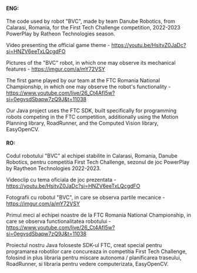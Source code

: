 <h4>ENG:</h4>
The code used by robot "BVC", made by team Danube Robotics, from Calarasi, Romania, for the First Tech Challenge competition, 2022-2023 PowerPlay by Ratheon Technologies season.

Video presenting the official game theme - https://youtu.be/HsitvZ0JaDc?si=HNZV6eeTxLQcgdFO

Pictures of the "BVC" robot, in which one may observe its mechanical features - https://imgur.com/a/mY72VSY

The first game played by our team at the FTC Romania National Championship, in which one may observe the robot's functionality - https://www.youtube.com/live/26_Ct4AfI5w?si=0egvsdSbapw7zQ9J&t=11038

Our Java project uses the FTC SDK, built specifically for programming robots competing in the FTC competition, additionally using the Motion Planning library, RoadRunner, and the Computed Vision library, EasyOpenCV.

<h4>RO:</h4>
Codul robotului "BVC" al echipei stabilite in Calarasi, Romania, Danube Robotics, pentru competitia First Tech Challenge, sezonul de joc PowerPlay by Raytheon Technologies 2022-2023.

Videoclip cu tema oficiala de joc prezentata - https://youtu.be/HsitvZ0JaDc?si=HNZV6eeTxLQcgdFO

Fotografii cu robotul "BVC", in care se observa partile mecanice - https://imgur.com/a/mY72VSY

Primul meci al echipei noastre de la FTC Romania National Championship, in care se observa functionalitatea robotului - https://www.youtube.com/live/26_Ct4AfI5w?si=0egvsdSbapw7zQ9J&t=11038

Proiectul nostru Java foloseste SDK-ul FTC, creat special pentru programarea robotilor care concureaza in competitia First Tech Challenge, folosind in plus libraria pentru miscare autonoma / planificarea traseului, RoadRunner, si libraria pentru vedere computerizata, EasyOpenCV.
